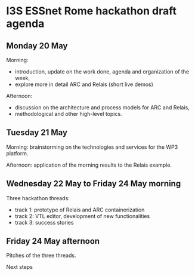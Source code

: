 # I3S ESSnet Rome hackathon draft agenda


## Monday 20 May

Morning:
  * introduction, update on the work done, agenda and organization of the week,
  * explore more in detail ARC and Relais (short live demos)

Afternoon:
  * discussion on the architecture and process models for ARC and Relais,
  * methodological and other high-level topics.


## Tuesday 21 May

Morning: brainstorming on the technologies and services for the WP3 platform.

Afternoon: application of the morning results to the Relais example.


## Wednesday 22 May to Friday 24 May morning

Three hackathon threads:

  * track 1: prototype of Relais and ARC containerization
  * track 2: VTL editor, development of new functionalities
  * track 3: success stories

  
## Friday 24 May afternoon

Pitches of the three threads.

Next steps

